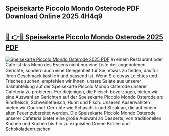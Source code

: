 ## Speisekarte Piccolo Mondo Osterode PDF Download Online 2025 4H4q9

# <h2><a href="http://gc5sygu.nevu.top/?p=Speisekarte+Piccolo+Mondo+Osterode">🔗 👉🔴 Speisekarte Piccolo Mondo Osterode 2025 PDF</a></h2>

[![Speisekarte Piccolo Mondo Osterode 2025 PDF](https://i.imgur.com/dBaPXMq.png)](http://gc5sygu.nevu.top/?p=Speisekarte+Piccolo+Mondo+Osterode)
In einem Restaurant oder Café ist das Menü des Essens nicht nur eine Liste der angebotenen Gerichte, sondern auch eine Gelegenheit für Sie, etwas zu finden, das für Ihren Geschmack köstlich und passend ist. Wenn Sie etwas Leichtes und Frisches suchen, empfehlen wir Ihnen, unsere Salate aus unserer Salatabteilung auf der Speisekarte Piccolo Mondo Osterode unserer Cafeteria zu probieren. Für diejenigen, die Fleisch bevorzugen, bieten wir eine Auswahl an Gerichten auf der Speisekarte Piccolo Mondo Osterode an: Rindfleisch, Schweinefleisch, Huhn und Fisch. Unseren Auserwählten bieten wir Gourmet-Gerichte wie Schaschlik und Steak an, die auf einem alten Feuer zubereitet werden. Die Speisekarte Piccolo Mondo Osterode unserer Cafeteria bietet eine große Auswahl an Desserts, von traditionellen Kuchen und Kuchen bis hin zu exquisiten Crème Brûlée und Schokoladenrutschen.

